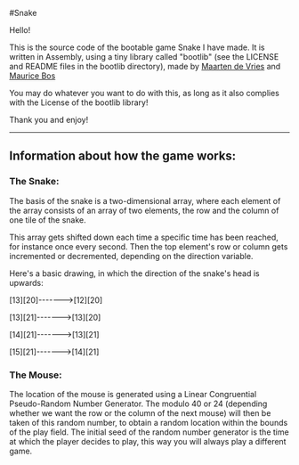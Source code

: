 #Snake

Hello!

This is the source code of the bootable game Snake I have made. It is written in Assembly, using a tiny library 
called "bootlib" (see the LICENSE and README files in the bootlib directory), made by [Maarten de Vries](https://github.com/de-vri-es/) and [Maurice Bos](https://github.com/m-ou-se/)

You may do whatever you want to do with this, as long as it also complies with the License of the bootlib library!

Thank you and enjoy!

---
## Information about how the game works:

### The Snake:

The basis of the snake is a two-dimensional array, where each element of the array consists of an array of two elements,
the row and the column of one tile of the snake.

This array gets shifted down each time a specific time has been reached, for instance once every second. Then the top element's row
or column gets incremented or decremented, depending on the direction variable.

Here's a basic drawing, in which the direction of the snake's head is upwards:

[13][20]------->[12][20]

[13][21]------->[13][20]

[14][21]------->[13][21]

[15][21]------->[14][21]

### The Mouse:

The location of the mouse is generated using a Linear Congruential Pseudo-Random Number Generator. The modulo 40 or 24 (depending whether
we want the row or the column of the next mouse) will then be taken of this random number, to obtain a random location within the bounds
of the play field. The initial seed of the random number generator is the time at which the player decides to play, this way you will
always play a different game.
